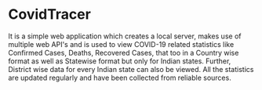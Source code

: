 # CovidTracer
It is a simple web application which creates a local server, makes use of multiple web API's and 
is used to view COVID-19 related statistics like Confirmed Cases, Deaths, Recovered Cases, that too in
a Country wise format as well as Statewise format but only for Indian states. Further, District wise data for every Indian state
can also be viewed. All the statistics are updated regularly and have been collected from reliable sources.
